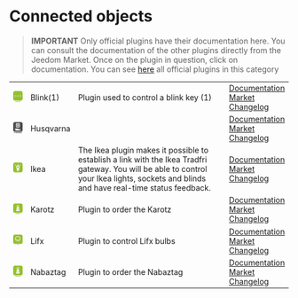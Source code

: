 
# Connected objects


>**IMPORTANT**
>Only official plugins have their documentation here. You can consult the documentation of the other plugins directly from the Jeedom Market. Once on the plugin in question, click on documentation.
>You can see [here](https://market.jeedom.com/index.php?v=d&p=market&type=plugin&categorie=devicecommunication) all official plugins in this category


| | | | |
|--- | --- | --- | ---|
|<img src="blink1/blink1_icon.png" class="pluginLogo" width="100" />|Blink(1)|Plugin used to control a blink key (1)|[Documentation](blink1/index)<br/>[Market](https://market.jeedom.com/index.php?v=d&p=market_display&id=1244)<br/>[Changelog](blink1/changelog)|
|<img src="husqvarna/husqvarna_icon.png" class="pluginLogo" width="100" />|Husqvarna||[Documentation](husqvarna/index)<br/>[Market](https://market.jeedom.com/index.php?v=d&p=market_display&id=3101)<br/>[Changelog](husqvarna/changelog)|
|<img src="ikealight/ikealight_icon.png" class="pluginLogo" width="100" />|Ikea|The Ikea plugin makes it possible to establish a link with the Ikea Tradfri gateway. You will be able to control your Ikea lights, sockets and blinds and have real-time status feedback.|[Documentation](ikealight/index)<br/>[Market](https://market.jeedom.com/index.php?v=d&p=market_display&id=3039)<br/>[Changelog](ikealight/changelog)|
|<img src="karotz/karotz_icon.png" class="pluginLogo" width="100" />|Karotz|Plugin to order the Karotz|[Documentation](karotz/index)<br/>[Market](https://market.jeedom.com/index.php?v=d&p=market_display&id=148)<br/>[Changelog](karotz/changelog)|
|<img src="lifx/lifx_icon.png" class="pluginLogo" width="100" />|Lifx|Plugin to control Lifx bulbs|[Documentation](lifx/index)<br/>[Market](https://market.jeedom.com/index.php?v=d&p=market_display&id=2070)<br/>[Changelog](lifx/changelog)|
|<img src="nabaztag/nabaztag_icon.png" class="pluginLogo" width="100" />|Nabaztag|Plugin to order the Nabaztag|[Documentation](nabaztag/index)<br/>[Market](https://market.jeedom.com/index.php?v=d&p=market_display&id=151)<br/>[Changelog](nabaztag/changelog)|
